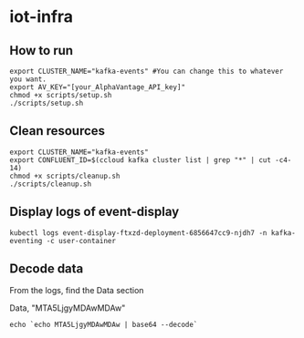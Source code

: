 # iot-infra

## How to run

```
export CLUSTER_NAME="kafka-events" #You can change this to whatever you want.
export AV_KEY="[your_AlphaVantage_API_key]"
chmod +x scripts/setup.sh
./scripts/setup.sh

```

## Clean resources

```
export CLUSTER_NAME="kafka-events"
export CONFLUENT_ID=$(ccloud kafka cluster list | grep "*" | cut -c4-14)
chmod +x scripts/cleanup.sh
./scripts/cleanup.sh
```

## Display logs of event-display

```
kubectl logs event-display-ftxzd-deployment-6856647cc9-njdh7 -n kafka-eventing -c user-container
```

## Decode data
From the logs, find the Data section

Data,
  "MTA5LjgyMDAwMDAw"
  
```
echo `echo MTA5LjgyMDAwMDAw | base64 --decode`
```